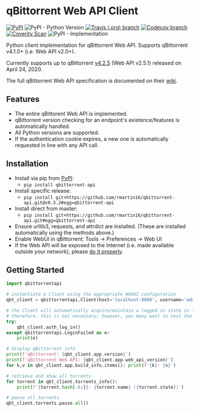 qBittorrent Web API Client
================================
[![PyPI](https://img.shields.io/pypi/v/qbittorrent-api)](https://pypi.org/project/qbittorrent-api/) ![PyPI - Python Version](https://img.shields.io/pypi/pyversions/qbittorrent-api) [![Travis (.org) branch](https://img.shields.io/travis/rmartin16/qbittorrent-api/master)](https://travis-ci.org/github/rmartin16/qbittorrent-api) [![Codecov branch](https://img.shields.io/codecov/c/gh/rmartin16/qbittorrent-api/master)](https://codecov.io/gh/rmartin16/qbittorrent-api) [![Coverity Scan](https://img.shields.io/coverity/scan/21227)](https://scan.coverity.com/projects/rmartin16-qbittorrent-api) ![PyPI - Implementation](https://img.shields.io/pypi/implementation/qbittorrent-api)

Python client implementation for qBittorrent Web API. Supports qBittorrent v4.1.0+ (i.e. Web API v2.0+).

Currently supports up to qBittorrent [v4.2.5](https://github.com/qbittorrent/qBittorrent/releases/tag/release-4.2.5) (Web API v2.5.1) released on April 24, 2020.
  
The full qBittorrent Web API specification is documented on their [wiki](https://github.com/qbittorrent/qBittorrent/wiki/Web-API-Documentation).

Features
------------
* The entire qBittorent Web API is implemented.
* qBittorrent version checking for an endpoint's existence/features is automatically handled.
* All Python versions are supported.
* If the authentication cookie expires, a new one is automatically requested in line with any API call.

Installation
------------
* Install via pip from [PyPI](https://pypi.org/project/qbittorrent-api/):
  * `pip install qbittorrent-api`
* Install specific release:
  * `pip install git+https://github.com/rmartin16/qbittorrent-api.git@v0.3.2#egg=qbittorrent-api`
* Install direct from master:
  * `pip install git+https://github.com/rmartin16/qbittorrent-api.git#egg=qbittorrent-api`
* Ensure urllib3, requests, and attrdict are installed. (These are installed automatically using the methods above.)
* Enable WebUI in qBittorrent: Tools -> Preferences -> Web UI
* If the Web API will be exposed to the Internet (i.e. made available outside your network), please [do it properly](https://github.com/qbittorrent/qBittorrent/wiki/Linux-WebUI-HTTPS-with-Let's-Encrypt-certificates-and-NGINX-SSL-reverse-proxy).

Getting Started
---------------
```python
import qbittorrentapi

# instantiate a Client using the appropriate WebUI configuration
qbt_client = qbittorrentapi.Client(host='localhost:8080', username='admin', password='adminadmin')

# the Client will automatically acquire/maintain a logged in state in line with any request.
# therefore, this is not necessary; however, you many want to test the provided login credentials.
try:
    qbt_client.auth_log_in()
except qbittorrentapi.LoginFailed as e:
    print(e)

# display qBittorrent info
print(f'qBittorrent: {qbt_client.app.version}')
print(f'qBittorrent Web API: {qbt_client.app.web_api_version}')
for k,v in qbt_client.app.build_info.items(): print(f'{k}: {v}')

# retrieve and show all torrents
for torrent in qbt_client.torrents_info():
    print(f'{torrent.hash[-6:]}: {torrent.name} ({torrent.state})')

# pause all torrents
qbt_client.torrents.pause.all()
```
